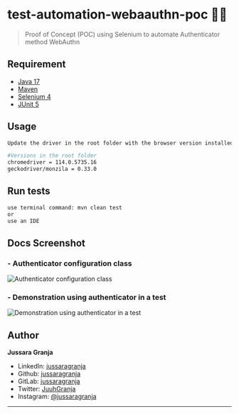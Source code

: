 <h1 style="text-align:left">test-automation-webaauthn-poc 👋🏾</h1>

> Proof of Concept (POC) using Selenium to automate Authenticator method WebAuthn

## Requirement

- [Java 17](https://docs.oracle.com/en/java/javase/17/)
- [Maven](https://maven.apache.org/guides/index.html)
- [Selenium 4](https://www.selenium.dev/selenium/docs/api/py/api.html)
- [JUnit 5](https://junit.org/junit5/docs/current/user-guide/)


## Usage

```sh
Update the driver in the root folder with the browser version installed on your local machine to run the tests.

#Versions in the root folder
chromedriver = 114.0.5735.16
geckodriver/monzila = 0.33.0
```

## Run tests

```sh
use terminal command: mvn clean test
or
use an IDE
```

## Docs Screenshot

### - Authenticator configuration class
![Authenticator configuration class](https://i.ibb.co/1dtyY2q/01.png)

### - Demonstration using authenticator in a test
![Demonstration using authenticator in a test](https://i.ibb.co/B4qYxXs/02.png)

## Author

**Jussara Granja**

* LinkedIn: [jussaragranja](https://linkedin.com/in/jussaragranja)
* Github: [jussaragranja](https://github.com/jussaragranja)
* GitLab: [jussaragranja](https://gitlab.com/jussaragranja)
* Twitter: [JuuhGranja](https://twitter.com/JuuhGranja)
* Instagram: [@jussaragranja](https://twitter.com/JuuhGranja)

***
